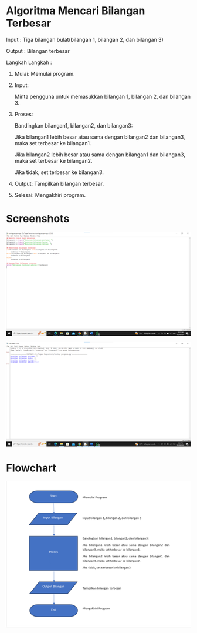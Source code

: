 # Algoritma Mencari Bilangan Terbesar
Input : Tiga bilangan bulat(bilangan 1, bilangan 2, dan bilangan 3)

Output : Bilangan terbesar

Langkah Langkah :

   1. Mulai: Memulai program.

   2. Input:

      Minta pengguna untuk memasukkan bilangan 1, bilangan 2, dan bilangan 3.

   3. Proses:

      Bandingkan bilangan1, bilangan2, dan bilangan3:

      Jika bilangan1 lebih besar atau sama dengan bilangan2 dan bilangan3, maka set terbesar ke bilangan1.

      Jika bilangan2 lebih besar atau sama dengan bilangan1 dan bilangan3, maka set terbesar ke bilangan2.

      Jika tidak, set terbesar ke bilangan3.

   4. Output: Tampilkan bilangan terbesar.

   5. Selesai: Mengakhiri program.

# Screenshots
![Teks Alternatif](https://github.com/Agusstiawan91/labspy02/blob/b9c631a22ddfdcfc748486680ac5f80e96f30c41/ss1.png)

![Teks Alternatif](https://github.com/Agusstiawan91/labspy02/blob/559d39fe8521b2dbde3363c8af8b25b6c66472cb/ss2.png)

# Flowchart
![Teks Alternatif](https://github.com/Agusstiawan91/labspy02/blob/0c33ffa42f197d91001b1a57bdc2a5f4b26dc948/flowchart.png)
